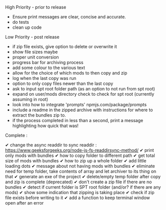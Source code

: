 High Priority - prior to release

- Ensure print messages are clear, concise and accurate.
- do tests
- clean up code

Low Priority - post release

- if zip file exists, give option to delete or overwrite it
- show file sizes maybe
- proper unit conversion
- progress bar for archiving process
- add some colour to the various text
- allow for the choice of which mods to then copy and zip
- log when the last copy was run
- option to only copy files newer than the last copy
- ask to input spt root folder path (as an option to not run from spt root)
- expand on user/mods directory check to check for spt root (currently assuming in root)
- look into how to integrate 'prompts' npmjs.com/package/prompts
- include a readme in the zipped archive with instructions for where to extract the bundles zip to.
- if the process completed in less than a second, print a message highlighting how quick that was!

Complete :

✔ change the async readdir to sync readdir : <https://www.geeksforgeeks.org/node-js-fs-readdirsync-method/>
✔ print only mods with bundles
✔ how to copy folder to different path
✔ get total size of mods with bundles
✔ how to zip up a whole folder
✔ add little loading dots
✔ message about not having mods with bundles
✔ eliminate need for temp folder, take contents of array and let archiver to its thing on that
✔ generate an exe of the project
✔ delete/empty temp folder after copy and zip is complete (deprecated)
✔ don't create a zip file if there are no bundles
✔ detect if current folder is SPT root folder (and/or? if there are any mods)
✔ show some indication that zipping is taking place
✔ check if zip file exists before writing to it
✔ add a function to keep terminal window open after an error

